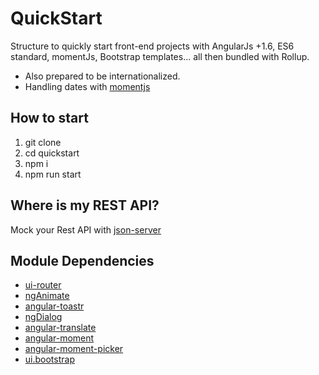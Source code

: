 # QuickStart
Structure to quickly start front-end projects with AngularJs +1.6, ES6 standard, momentJs, Bootstrap templates... all then bundled with Rollup.

* Also prepared to be internationalized.
* Handling dates with [momentjs](http://momentjs.com/)

## How to start
1. git clone
2. cd quickstart
3. npm i
4. npm run start

## Where is my REST API?
Mock your Rest API with [json-server](https://github.com/typicode/json-server)

## Module Dependencies
* [ui-router](https://github.com/angular-ui/ui-router)
* [ngAnimate](https://docs.angularjs.org/api/ngAnimate)
* [angular-toastr](https://github.com/Foxandxss/angular-toastr)
* [ngDialog](https://github.com/likeastore/ngDialog)
* [angular-translate](https://github.com/angular-translate/angular-translate)
* [angular-moment](https://github.com/urish/angular-moment)
* [angular-moment-picker](https://github.com/indrimuska/angular-moment-picker)
* [ui.bootstrap](http://angular-ui.github.io/bootstrap/)
